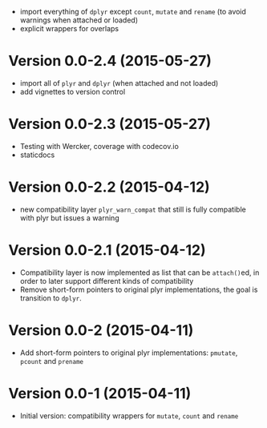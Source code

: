 - import everything of `dplyr` except `count`, `mutate` and `rename` (to avoid warnings when attached or loaded)
- explicit wrappers for overlaps

Version 0.0-2.4 (2015-05-27)
===

- import all of `plyr` and `dplyr` (when attached and not loaded)
- add vignettes to version control

Version 0.0-2.3 (2015-05-27)
===

- Testing with Wercker, coverage with codecov.io
- staticdocs

Version 0.0-2.2 (2015-04-12)
===

- new compatibility layer `plyr_warn_compat` that still is fully compatible with plyr but issues a warning

Version 0.0-2.1 (2015-04-12)
===

- Compatibility layer is now implemented as list that can be `attach()`ed, in order to later support different kinds of compatibility
- Remove short-form pointers to original plyr implementations, the goal is transition to `dplyr`.


Version 0.0-2 (2015-04-11)
===

- Add short-form pointers to original plyr implementations: `pmutate`, `pcount` and `prename`


Version 0.0-1 (2015-04-11)
===

- Initial version: compatibility wrappers for `mutate`, `count` and `rename`
